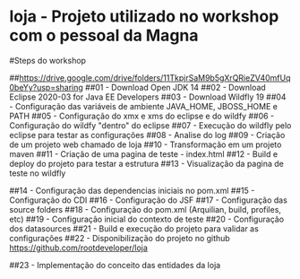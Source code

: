 # loja - Projeto utilizado no workshop com o pessoal da Magna

#Steps do workshop

##https://drive.google.com/drive/folders/11TkpjrSaM9b5gXrQRieZV40mfUq0beYy?usp=sharing
##01 - Download Open JDK 14
##02 - Download Eclipse 2020-03 for Java EE Developers
##03 - Download Wildfly 19
##04 - Configuração das variáveis de ambiente JAVA_HOME, JBOSS_HOME e PATH
##05 - Configuração do xmx e xms do eclipse e do wildfy
##06 - Configuração do wildfy "dentro" do eclipse
##07 - Execução do wildfly pelo eclipse para testar as configurações
##08 - Analise do log
##09 - Criação de um projeto web chamado de loja
##10 - Transformação em um projeto maven
##11 - Criação de uma pagina de teste - index.html
##12 - Build e deploy do projeto para testar a estrutura
##13 - Visualização da pagina de teste no wildfly

##14 - Configuração das dependencias iniciais no pom.xml
##15 - Configuração do CDI
##16 - Configuração do JSF
##17 - Configuração das source folders
##18 - Configuração do pom.xml (Arquilian, build, profiles, etc)
##19 - Configuração inicial do contexto de teste
##20 - Configuração dos datasources
##21 - Build e execução do projeto para validar as configurações
##22 - Disponibilização do projeto no github https://github.com/rootdeveloper/loja

##23 - Implementação do conceito das entidades da loja


